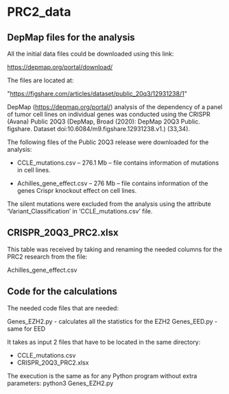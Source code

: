 # PRC2_data

## DepMap files for the analysis

All the initial data files could be downloaded using this link:

https://depmap.org/portal/download/ 

The files are located at:

"https://figshare.com/articles/dataset/public_20q3/12931238/1" 
 

DepMap (https://depmap.org/portal/) analysis of the dependency of a panel of tumor cell lines on individual genes was conducted using the CRISPR (Avana) Public 20Q3 (DepMap, Broad (2020): DepMap 20Q3 Public. figshare. Dataset doi:10.6084/m9.figshare.12931238.v1.) (33,34). 
 
 
 
The following files of the Public 20Q3 release were downloaded for the analysis:
 
* CCLE_mutations.csv – 276.1 Mb – file contains information of mutations in cell lines. 
 
* Achilles_gene_effect.csv – 276 Mb – file contains information of the genes Crispr knockout effect on cell lines.
 
 
The silent mutations were excluded from the analysis using the attribute ‘Variant_Classification’ in ‘CCLE_mutations.csv’ file.
 
##  CRISPR_20Q3_PRC2.xlsx 
 
This table was received by taking and renaming the needed columns for the PRC2 research from the file:

Achilles_gene_effect.csv 


## Code for the calculations  

The needed code files that are needed:
</p> Genes_EZH2.py  - calculates all the statistics for the EZH2
Genes_EED.py  - same for EED

It takes as input 2 files that have to be located in the same directory:

* CCLE_mutations.csv
* CRISPR_20Q3_PRC2.xlsx

The execution is the same as for any Python program without extra parameters:
python3 Genes_EZH2.py



